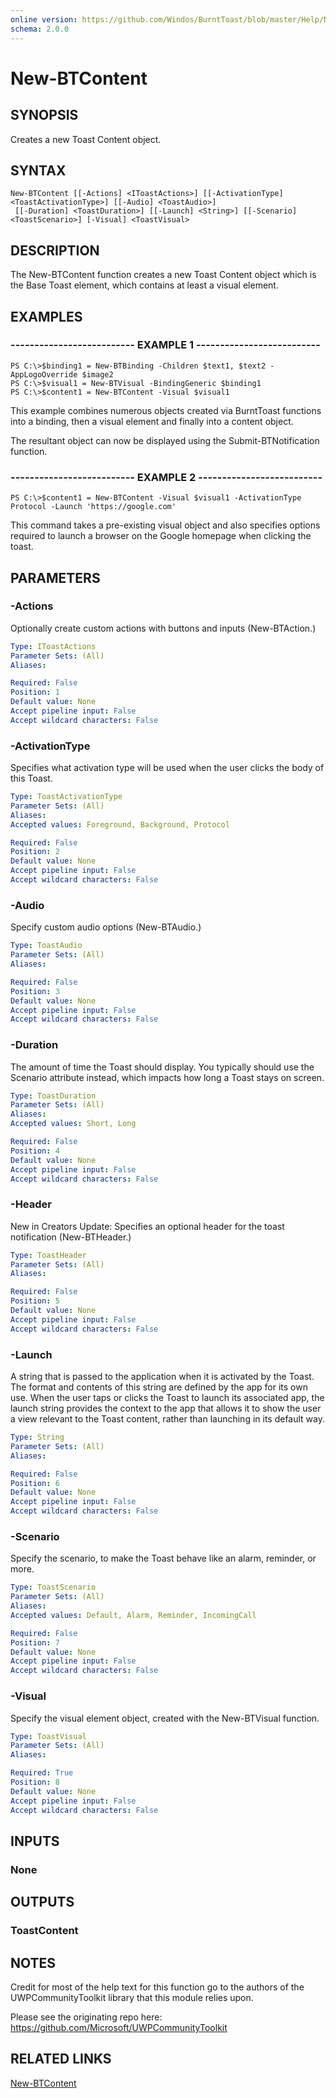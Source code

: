 ```yaml
---
online version: https://github.com/Windos/BurntToast/blob/master/Help/New-BTContent.md
schema: 2.0.0
---
```


# New-BTContent

## SYNOPSIS
Creates a new Toast Content object.

## SYNTAX

```
New-BTContent [[-Actions] <IToastActions>] [[-ActivationType] <ToastActivationType>] [[-Audio] <ToastAudio>]
 [[-Duration] <ToastDuration>] [[-Launch] <String>] [[-Scenario] <ToastScenario>] [-Visual] <ToastVisual>
```

## DESCRIPTION
The New-BTContent function creates a new Toast Content object which is the Base Toast element, which contains at least a visual element.

## EXAMPLES

### -------------------------- EXAMPLE 1 --------------------------
```
PS C:\>$binding1 = New-BTBinding -Children $text1, $text2 -AppLogoOverride $image2
PS C:\>$visual1 = New-BTVisual -BindingGeneric $binding1
PS C:\>$content1 = New-BTContent -Visual $visual1
```

This example combines numerous objects created via BurntToast functions into a binding, then a visual element and finally into a content object.

The resultant object can now be displayed using the Submit-BTNotification function.

### -------------------------- EXAMPLE 2 --------------------------
```
PS C:\>$content1 = New-BTContent -Visual $visual1 -ActivationType Protocol -Launch 'https://google.com'
```

This command takes a pre-existing visual object and also specifies options required to launch a browser on the Google homepage when clicking the toast.

## PARAMETERS

### -Actions
Optionally create custom actions with buttons and inputs (New-BTAction.)

```yaml
Type: IToastActions
Parameter Sets: (All)
Aliases:

Required: False
Position: 1
Default value: None
Accept pipeline input: False
Accept wildcard characters: False
```

### -ActivationType
Specifies what activation type will be used when the user clicks the body of this Toast.

```yaml
Type: ToastActivationType
Parameter Sets: (All)
Aliases:
Accepted values: Foreground, Background, Protocol

Required: False
Position: 2
Default value: None
Accept pipeline input: False
Accept wildcard characters: False
```

### -Audio
Specify custom audio options (New-BTAudio.)

```yaml
Type: ToastAudio
Parameter Sets: (All)
Aliases:

Required: False
Position: 3
Default value: None
Accept pipeline input: False
Accept wildcard characters: False
```

### -Duration
The amount of time the Toast should display. You typically should use the Scenario attribute instead, which impacts how long a Toast stays on screen.

```yaml
Type: ToastDuration
Parameter Sets: (All)
Aliases:
Accepted values: Short, Long

Required: False
Position: 4
Default value: None
Accept pipeline input: False
Accept wildcard characters: False
```

### -Header
New in Creators Update: Specifies an optional header for the toast notification (New-BTHeader.)

```yaml
Type: ToastHeader
Parameter Sets: (All)
Aliases:

Required: False
Position: 5
Default value: None
Accept pipeline input: False
Accept wildcard characters: False
```

### -Launch
A string that is passed to the application when it is activated by the Toast. The format and contents of this string are defined by the app for its own use. When the user taps or clicks the Toast to launch its associated app, the launch string provides the context to the app that allows it to show the user a view relevant to the Toast content, rather than launching in its default way.

```yaml
Type: String
Parameter Sets: (All)
Aliases:

Required: False
Position: 6
Default value: None
Accept pipeline input: False
Accept wildcard characters: False
```

### -Scenario
Specify the scenario, to make the Toast behave like an alarm, reminder, or more.

```yaml
Type: ToastScenario
Parameter Sets: (All)
Aliases:
Accepted values: Default, Alarm, Reminder, IncomingCall

Required: False
Position: 7
Default value: None
Accept pipeline input: False
Accept wildcard characters: False
```

### -Visual
Specify the visual element object, created with the New-BTVisual function.

```yaml
Type: ToastVisual
Parameter Sets: (All)
Aliases:

Required: True
Position: 8
Default value: None
Accept pipeline input: False
Accept wildcard characters: False
```

## INPUTS

### None

## OUTPUTS

### ToastContent

## NOTES
Credit for most of the help text for this function go to the authors of the UWPCommunityToolkit library that this module relies upon.

Please see the originating repo here: https://github.com/Microsoft/UWPCommunityToolkit

## RELATED LINKS

[New-BTContent](https://github.com/Windos/BurntToast/blob/master/Help/New-BTContent.md)
